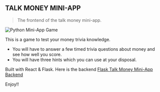 ## TALK MONEY MINI-APP

> The frontend of the talk money mini-app.   

![Python Mini-App Game](https://dl.airtable.com/.attachmentThumbnails/b5d8aaaeade6b3785702dd1cf8c5f3ad/ffdb3524)


This is a game to test your money trivia knowledge. 
- You will have to answer a few timed trivia questions about money and see how well you score. 
- You will have three hints which you can use at your disposal. 

Built with React & Flask. Here is the backend [Flask Talk Money Mini-App Backend](https://github.com/HajaSChilds/talk-money-app-backend)

Enjoy!!

